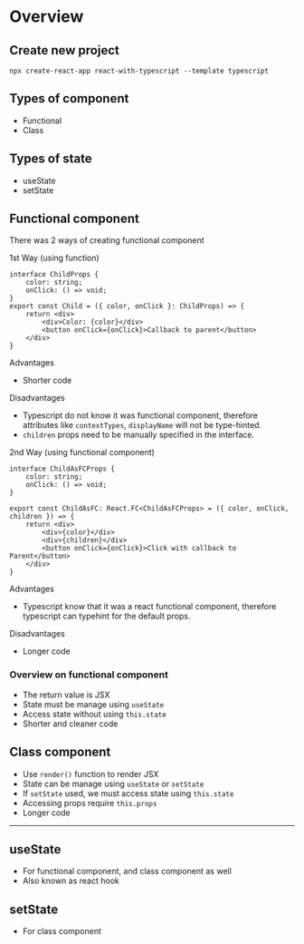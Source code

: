 # Overview

## Create new project
```
npx create-react-app react-with-typescript --template typescript
```
## Types of component
- Functional
- Class

## Types of state
- useState
- setState

## Functional component
There was 2 ways of creating functional component

1st Way (using function)
```
interface ChildProps {
    color: string;
    onClick: () => void;
}
export const Child = ({ color, onClick }: ChildProps) => {
    return <div>
        <div>Color: {color}</div>
        <button onClick={onClick}>Callback to parent</button>
    </div>
}
```
Advantages
- Shorter code

Disadvantages
- Typescript do not know it was functional component, therefore attributes like `contextTypes`, `displayName` will not be type-hinted.
- `children` props need to be manually specified in the interface.

2nd Way (using functional component)
```
interface ChildAsFCProps {
    color: string;
    onClick: () => void;
}

export const ChildAsFC: React.FC<ChildAsFCProps> = ({ color, onClick, children }) => {
    return <div>
        <div>{color}</div>
        <div>{children}</div>
        <button onClick={onClick}>Click with callback to Parent</button>
    </div>
}
```
Advantages
- Typescript know that it was a react functional component, therefore typescript can typehint for the default props.

Disadvantages
- Longer code

### Overview on functional component
- The return value is JSX
- State must be manage using `useState`
- Access state without using `this.state`
- Shorter and cleaner code

## Class component
- Use `render()` function to render JSX
- State can be manage using `useState` or `setState`
- If `setState` used, we must access state using `this.state`
- Accessing props require `this.props`
- Longer code
---

## useState
- For functional component, and class component as well
- Also known as react hook

## setState
- For class component

